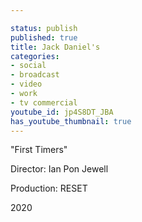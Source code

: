 ```yaml
---

status: publish
published: true
title: Jack Daniel's
categories:
- social
- broadcast
- video
- work
- tv commercial
youtube_id: jp4S8DT_JBA
has_youtube_thumbnail: true
---
```

"First Timers"

Director: Ian Pon Jewell

Production: RESET

2020